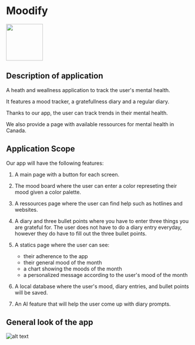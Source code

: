 # Moodify
<img src="https://github.com/user-attachments/assets/c53a664f-8be5-4f76-9ae1-65e18c398663" width="100">


## Description of application 
A heath and weallness application to track the user's mental health. 

It features a mood tracker, a gratefullness diary and a regular diary. 

Thanks to our app, the user can track trends in their mental health.

We also provide a page with available ressources for mental health in Canada.

## Application Scope 
Our app will have the following features:  
1. A main page with a button for each screen.

2. The mood board where the user can enter a color represeting their mood given a color palette. 

3. A ressources page where the user can find help such as hotlines and websites.

4. A diary and three bullet points where you have to enter three things you are grateful for. The user does not have to do a diary entry everyday, however they do have to fill out the three bullet points. 

5. A statics page where the user can see:
    - their adherence to the app
    - their general mood of the month
    - a chart showing the moods of the month
    - a personalized message according to the user's mood of the month

6. A local database where the user's mood, diary entries, and bullet points will be saved.

7. An AI feature that will help the user come up with diary prompts.
## General look of the app
![alt text](<Screenshot 2024-11-11 at 9.49.43 AM.png>)

